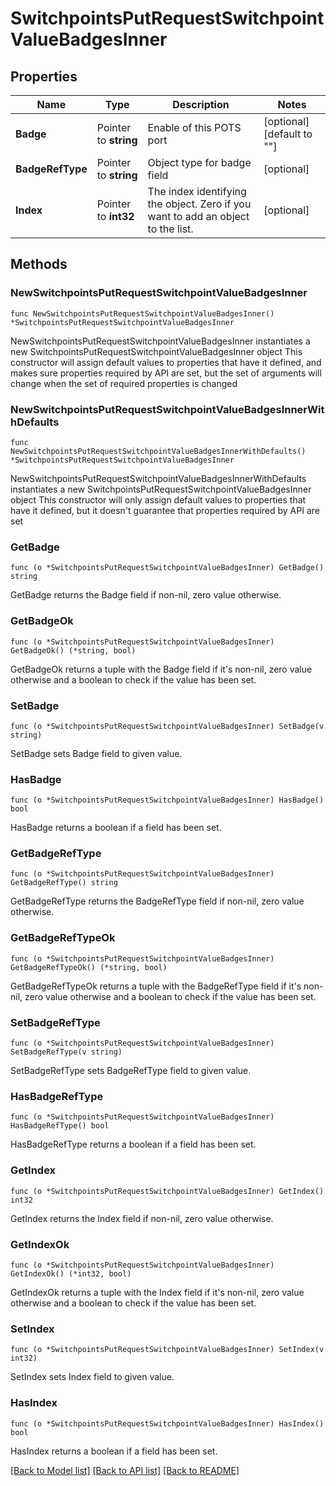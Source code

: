# SwitchpointsPutRequestSwitchpointValueBadgesInner

## Properties

Name | Type | Description | Notes
------------ | ------------- | ------------- | -------------
**Badge** | Pointer to **string** | Enable of this POTS port | [optional] [default to ""]
**BadgeRefType** | Pointer to **string** | Object type for badge field | [optional] 
**Index** | Pointer to **int32** | The index identifying the object. Zero if you want to add an object to the list. | [optional] 

## Methods

### NewSwitchpointsPutRequestSwitchpointValueBadgesInner

`func NewSwitchpointsPutRequestSwitchpointValueBadgesInner() *SwitchpointsPutRequestSwitchpointValueBadgesInner`

NewSwitchpointsPutRequestSwitchpointValueBadgesInner instantiates a new SwitchpointsPutRequestSwitchpointValueBadgesInner object
This constructor will assign default values to properties that have it defined,
and makes sure properties required by API are set, but the set of arguments
will change when the set of required properties is changed

### NewSwitchpointsPutRequestSwitchpointValueBadgesInnerWithDefaults

`func NewSwitchpointsPutRequestSwitchpointValueBadgesInnerWithDefaults() *SwitchpointsPutRequestSwitchpointValueBadgesInner`

NewSwitchpointsPutRequestSwitchpointValueBadgesInnerWithDefaults instantiates a new SwitchpointsPutRequestSwitchpointValueBadgesInner object
This constructor will only assign default values to properties that have it defined,
but it doesn't guarantee that properties required by API are set

### GetBadge

`func (o *SwitchpointsPutRequestSwitchpointValueBadgesInner) GetBadge() string`

GetBadge returns the Badge field if non-nil, zero value otherwise.

### GetBadgeOk

`func (o *SwitchpointsPutRequestSwitchpointValueBadgesInner) GetBadgeOk() (*string, bool)`

GetBadgeOk returns a tuple with the Badge field if it's non-nil, zero value otherwise
and a boolean to check if the value has been set.

### SetBadge

`func (o *SwitchpointsPutRequestSwitchpointValueBadgesInner) SetBadge(v string)`

SetBadge sets Badge field to given value.

### HasBadge

`func (o *SwitchpointsPutRequestSwitchpointValueBadgesInner) HasBadge() bool`

HasBadge returns a boolean if a field has been set.

### GetBadgeRefType

`func (o *SwitchpointsPutRequestSwitchpointValueBadgesInner) GetBadgeRefType() string`

GetBadgeRefType returns the BadgeRefType field if non-nil, zero value otherwise.

### GetBadgeRefTypeOk

`func (o *SwitchpointsPutRequestSwitchpointValueBadgesInner) GetBadgeRefTypeOk() (*string, bool)`

GetBadgeRefTypeOk returns a tuple with the BadgeRefType field if it's non-nil, zero value otherwise
and a boolean to check if the value has been set.

### SetBadgeRefType

`func (o *SwitchpointsPutRequestSwitchpointValueBadgesInner) SetBadgeRefType(v string)`

SetBadgeRefType sets BadgeRefType field to given value.

### HasBadgeRefType

`func (o *SwitchpointsPutRequestSwitchpointValueBadgesInner) HasBadgeRefType() bool`

HasBadgeRefType returns a boolean if a field has been set.

### GetIndex

`func (o *SwitchpointsPutRequestSwitchpointValueBadgesInner) GetIndex() int32`

GetIndex returns the Index field if non-nil, zero value otherwise.

### GetIndexOk

`func (o *SwitchpointsPutRequestSwitchpointValueBadgesInner) GetIndexOk() (*int32, bool)`

GetIndexOk returns a tuple with the Index field if it's non-nil, zero value otherwise
and a boolean to check if the value has been set.

### SetIndex

`func (o *SwitchpointsPutRequestSwitchpointValueBadgesInner) SetIndex(v int32)`

SetIndex sets Index field to given value.

### HasIndex

`func (o *SwitchpointsPutRequestSwitchpointValueBadgesInner) HasIndex() bool`

HasIndex returns a boolean if a field has been set.


[[Back to Model list]](../README.md#documentation-for-models) [[Back to API list]](../README.md#documentation-for-api-endpoints) [[Back to README]](../README.md)


